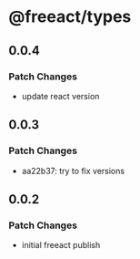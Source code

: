 # @freeact/types

## 0.0.4

### Patch Changes

- update react version

## 0.0.3

### Patch Changes

- aa22b37: try to fix versions

## 0.0.2

### Patch Changes

- initial freeact publish
